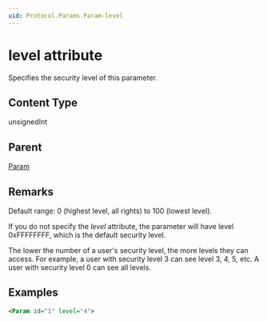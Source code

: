```yaml
---
uid: Protocol.Params.Param-level
---
```


# level attribute

Specifies the security level of this parameter.

## Content Type

unsignedInt

## Parent

[Param](xref:Protocol.Params.Param)

## Remarks

Default range: 0 (highest level, all rights) to 100 (lowest level).

If you do not specify the *level* attribute, the parameter will have level 0xFFFFFFFF, which is the default security level.

The lower the number of a user's security level, the more levels they can access. For example, a user with security level 3 can see level 3, 4, 5, etc. A user with security level 0 can see all levels.

## Examples

```xml
<Param id="1" level="4">
```
